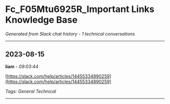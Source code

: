 # Fc_F05Mtu6925R_Important Links Knowledge Base

*Generated from Slack chat history - 1 technical conversations*

---

## 2023-08-15

**liam** - *09:03:44*

[https://slack.com/help/articles/14455334890259](https://slack.com/help/articles/14455334890259)

*Tags: General Technical*

---

